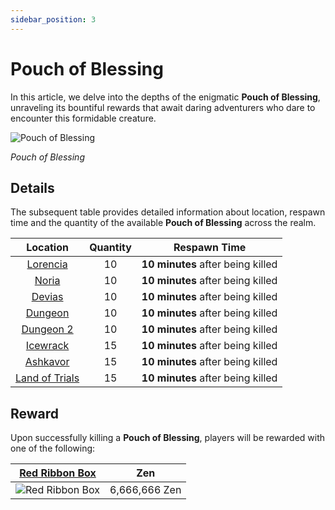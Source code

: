 ```yaml
---
sidebar_position: 3
---
```


# Pouch of Blessing

In this article, we delve into the depths of the enigmatic **Pouch of Blessing**, unraveling its bountiful rewards that await daring adventurers who dare to encounter this formidable creature.

![Pouch of Blessing](/img/monsters/special/others/pouch-of-blessing.jpg)

_Pouch of Blessing_

## Details

The subsequent table provides detailed information about location, respawn time and the quantity of the available **Pouch of Blessing** across the realm.

|                Location                | Quantity |           Respawn Time            |
| :------------------------------------: | :------: | :-------------------------------: |
|       [Lorencia](/maps/lorencia)       |    10    | **10 minutes** after being killed |
|          [Noria](/maps/noria)          |    10    | **10 minutes** after being killed |
|         [Devias](/maps/devias)         |    10    | **10 minutes** after being killed |
|        [Dungeon](/maps/dungeon)        |    10    | **10 minutes** after being killed |
|      [Dungeon 2](/maps/dungeon-2)      |    10    | **10 minutes** after being killed |
|       [Icewrack](/maps/icewrack)       |    15    | **10 minutes** after being killed |
|       [Ashkavor](/maps/ashkavor)       |    15    | **10 minutes** after being killed |
| [Land of Trials](/maps/land-of-trials) |    15    | **10 minutes** after being killed |

## Reward

Upon successfully killing a **Pouch of Blessing**, players will be rewarded with one of the following:

|    [Red Ribbon Box](/items/item-bags/misc/red-ribbon-box)     |      Zen      |
| :-----------------------------------------------------------: | :-----------: |
| ![Red Ribbon Box](/img/items/item-bags/box-of-red-ribbon.png) | 6,666,666 Zen |
